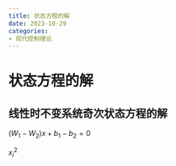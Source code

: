 ```yaml
---
title: 状态方程的解
date: 2023-10-29
categories:
- 现代控制理论
---
```


# 状态方程的解

## 线性时不变系统奇次状态方程的解

$(W_1−W_2)x+b_1−b_2=0$

$x_i^2$





